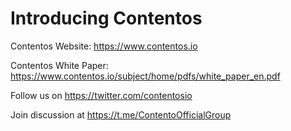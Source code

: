 # Introducing Contentos

Contentos Website: https://www.contentos.io

Contentos White Paper: https://www.contentos.io/subject/home/pdfs/white_paper_en.pdf


Follow us on https://twitter.com/contentosio

Join discussion at https://t.me/ContentoOfficialGroup

